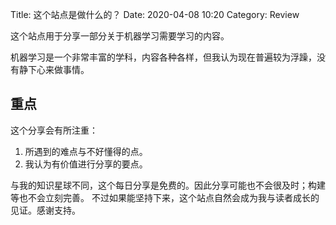 Title: 这个站点是做什么的？
Date: 2020-04-08 10:20
Category: Review


这个站点用于分享一部分关于机器学习需要学习的内容。

机器学习是一个非常丰富的学科，内容各种各样，但我认为现在普遍较为浮躁，没有静下心来做事情。

## 重点

这个分享会有所注重：

1. 所遇到的难点与不好懂得的点。
2. 我认为有价值进行分享的要点。


与我的知识星球不同，这个每日分享是免费的。因此分享可能也不会很及时；构建等也不会立刻完善。
不过如果能坚持下来，这个站点自然会成为我与读者成长的见证。感谢支持。